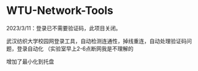 # WTU-Network-Tools
2023/3/11：登录已不需要验证码，此项目关闭。

武汉纺织大学校园网登录工具，自动检测连通性，掉线重连，自动处理验证码问题，登录自动化
（实验室早上2-6点断网我是不理解的

增加了最小化到托盘

